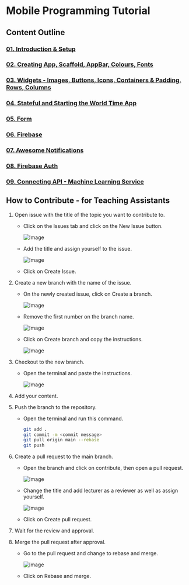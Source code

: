 # Mobile Programming Tutorial

## Content Outline

### [01. Introduction & Setup](/01.%20Introduction%20&%20Setup/)

### [02. Creating App, Scaffold, AppBar, Colours, Fonts](/02.%20Creating%20App,%20Scaffold,%20AppBar,%20Colours,%20Fonts/)

### [03. Widgets - Images, Buttons, Icons, Containers & Padding, Rows, Columns](/03.%20Widgets%20-%20Images,%20Buttons,%20Icons,%20Containers%20&%20Padding,%20Rows,%20Columns/)

### [04. Stateful and Starting the World Time App](/04.%20Stateful%20and%20Starting%20the%20World%20Time%20App/)

### [05. Form](/05.%20Form/)

### [06. Firebase](/06.%20Firebase/)

### [07. Awesome Notifications](/07.%20Awesome%20Notifications/)

### [08. Firebase Auth](/08.%20Firebase%20Auth/)

### [09. Connecting API - Machine Learning Service](/09.%20Connecting%20API%20-%20Machine%20Learning%20Service/)

## How to Contribute - for Teaching Assistants

1. Open issue with the title of the topic you want to contribute to.

   - Click on the Issues tab and click on the New Issue button.

     ![Image](https://github.com/user-attachments/assets/58208693-df77-47f5-8534-8af72eab4ec0)

   - Add the title and assign yourself to the issue.

     ![Image](https://github.com/user-attachments/assets/6e5bfcee-6568-4aa6-bcef-d0ce605cba00)

   - Click on Create Issue.

2. Create a new branch with the name of the issue.

   - On the newly created issue, click on Create a branch.

     ![Image](https://github.com/user-attachments/assets/3134d5f3-9051-4f34-9897-59c7032321be)

   - Remove the first number on the branch name.

     ![Image](https://github.com/user-attachments/assets/0507e4f1-0170-46f4-b353-ac97440468d3)

   - Click on Create branch and copy the instructions.

     ![Image](https://github.com/user-attachments/assets/61367dea-7e02-43fc-b54f-3cc65b42a3f3)

3. Checkout to the new branch.

   - Open the terminal and paste the instructions.

     ![Image](https://github.com/user-attachments/assets/db566e82-cc2d-4c1c-95f3-1f2309959a7d)

4. Add your content.

5. Push the branch to the repository.

   - Open the terminal and run this command.

     ```bash
     git add .
     git commit -m <commit message>
     git pull origin main --rebase
     git push
     ```

6. Create a pull request to the main branch.

   - Open the branch and click on contribute, then open a pull request.

     ![Image](https://github.com/user-attachments/assets/a71df9ae-700e-4de4-8a66-a7bf1245749f)

   - Change the title and add lecturer as a reviewer as well as assign yourself.

     ![image](https://github.com/user-attachments/assets/e79ededd-3a1a-407a-8779-c33c17ad29b2)

   - Click on Create pull request.

7. Wait for the review and approval.

8. Merge the pull request after approval.

   - Go to the pull request and change to rebase and merge.

     ![image](https://github.com/user-attachments/assets/3c48771d-8cf8-4b3b-8c59-d4ef0d30dbd6)

   - Click on Rebase and merge.
